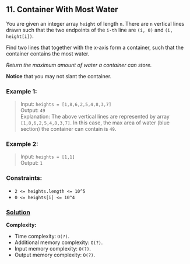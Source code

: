 ## 11. Container With Most Water

You are given an integer array `height` of length `n`. There are `n` vertical lines drawn such that the two endpoints of the `i-th` line are `(i, 0)` and `(i, height[i])`.

Find two lines that together with the x-axis form a container, such that the container contains the most water.

_Return the maximum amount of water a container can store._

**Notice** that you may not slant the container.

### **Example 1:**
> Input: `heights = [1,8,6,2,5,4,8,3,7]`  
> Output: `49`  
> Explanation: The above vertical lines are represented by array `[1,8,6,2,5,4,8,3,7]`. In this case, the max area of water (blue section) the container can contain is `49`.

### **Example 2:**
> Input: `heights = [1,1]`  
> Output: `1`  

### **Constraints:**
* `2 <= heights.length <= 10^5`
* `0 <= heights[i] <= 10^4`

### **[Solution](../src/main/java/ru/druzhininyy/leetcode/exercises/algorithms/problem0011/Solution.java)**

**Complexity:**

* Time complexity: `O(?)`.
* Additional memory complexity: `O(?)`.
* Input memory complexity: `O(?)`.
* Output memory complexity: `O(?)`.